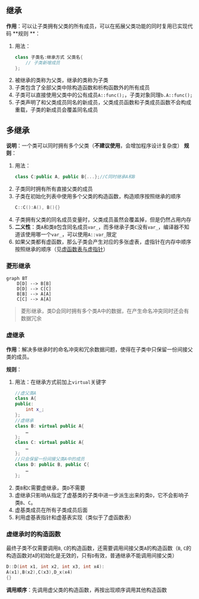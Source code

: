 ## 继承
**作用**：可以让子类拥有父类的所有成员，可以在拓展父类功能的同时复用已实现代码
**规则 **：
1. 用法：
    ```cpp
    class 子类名:继承方式 父类名{
        // 子类新增成员
    };
    ```
2. 被继承的类称为父类，继承的类称为子类
3. 子类包含了全部父类中除构造函数和析构函数外的所有成员
4. 子类可以直接使用父类中的公有成员`A::func();`，子类对象同理`b.A::func();`
5. 子类声明了和父类成员同名的新成员，父类成员函数和子类成员函数不会构成重载，子类的新成员会覆盖同名成员




## 多继承
**说明**：一个类可以同时拥有多个父类（**不建议使用**，会增加程序设计复杂度）
**规则**：
1. 用法：
    ```cpp
    class C:public A, public B{...};//C同时继承A和B
    ```
2. 子类同时拥有所有直接父类的成员
3. 子类在初始化列表中使用多个父类的构造函数，构造顺序按照继承的顺序
    ```cpp
    C::C():A(), B(){}
    ```
4. 子类拥有父类的同名成员变量时，父类成员虽然会覆盖掉，但是仍然占用内存
5. **二义性**：类`A`和类`B`包含同名成员`var_`，而多继承子类`C`没有`var_`，编译器不知道该使用哪一个`var_`，可以使用`A::var_`限定
6. 如果父类都有虚函数，那么子类会产生对应的多张虚表，虚指针在内存中顺序按照继承的顺序（见[虚函数表与虚指针](../7.内存模型/6.虚函数表与虚指针.md)）
### 菱形继承
```mermaid
graph BT
    D[D] --> B[B] 
    D[D] --> C[C] 
    B[B] --> A[A] 
    C[C] --> A[A] 
```


> 菱形继承，类D会同时拥有多个类A中的数据，在产生命名冲突同时还会有数据冗余
### 虚继承
**作用**：解决多继承时的命名冲突和冗余数据问题，使得在子类中只保留一份间接父类的成员。

**规则**：
1. 用法：在继承方式前加上`virtual`关键字
    ```cpp
    //虚父类A
    class A{
    public:
        int x_;
    };
    //虚继承
    class B: virtual public A{
        …
    };
    class C: virtual public A{
        …
    };
    //只会保留一份间接父类A中的成员
    class D: public B, public C{
        …
    };
    ```
2. 类`B`和`C`需要虚继承，类`D`不需要
3. 虚继承只影响从指定了虚基类的子类中进一步派生出来的类`D`，它不会影响子类`B`、`C`。
4. 虚基类成员在所有子类成员后面
5. 利用虚基表指针和虚基表实现（类似于了虚函数表）


### 虚继承时的构造函数
最终子类不仅需要调用`B`, `C`的构造函数，还需要调用间接父类`A`的构造函数（`B`, `C`的构造函数对`A`的初始化是无效的，只有`D`有效，普通继承不能调用间接父类）
```cpp
D::D(int x1, int x2, int x3, int x4):
A(x1),B(x2),C(x3),D_x(x4)
{}
```

**调用顺序**：先调用虚父类的构造函数，再按出现顺序调用其他构造函数


